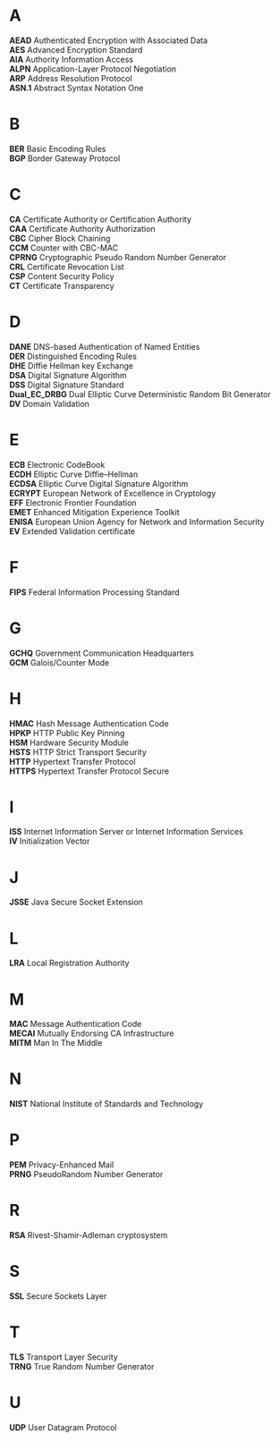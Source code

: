 # A  
**AEAD** Authenticated Encryption with Associated Data   
**AES** Advanced Encryption Standard  
**AIA** Authority Information Access  
**ALPN** Application-Layer Protocol Negotiation   
**ARP** Address Resolution Protocol  
**ASN.1** Abstract Syntax Notation One  
# B  
**BER** Basic Encoding Rules  
**BGP** Border Gateway Protocol
# C  
**CA** Certificate Authority or Certification Authority  
**CAA** Certificate Authority Authorization  
**CBC** Cipher Block Chaining  
**CCM** Counter with CBC-MAC  
**CPRNG** Cryptographic Pseudo Random Number Generator  
**CRL** Certificate Revocation List  
**CSP** Content Security Policy  
**CT** Certificate Transparency  
# D  
**DANE** DNS-based Authentication of Named Entities  
**DER** Distinguished Encoding Rules  
**DHE** Diffie Hellman key Exchange  
**DSA** Digital Signature Algorithm  
**DSS** Digital Signature Standard  
**Dual_EC_DRBG** Dual Elliptic Curve Deterministic Random Bit Generator  
**DV** Domain Validation  
# E  
**ECB** Electronic CodeBook  
**ECDH** Elliptic Curve Diffie–Hellman  
**ECDSA** Elliptic Curve Digital Signature Algorithm  
**ECRYPT** European Network of Excellence in Cryptology  
**EFF** Electronic Frontier Foundation  
**EMET** Enhanced Mitigation Experience Toolkit  
**ENISA** European Union Agency for Network and Information Security  
**EV** Extended Validation certificate  
# F
**FIPS** Federal Information Processing Standard  
# G  
**GCHQ** Government Communication Headquarters  
**GCM** Galois/Counter Mode  
# H
**HMAC** Hash Message Authentication Code  
**HPKP** HTTP Public Key Pinning  
**HSM** Hardware Security Module  
**HSTS** HTTP Strict Transport Security  
**HTTP** Hypertext Transfer Protocol  
**HTTPS** Hypertext Transfer Protocol Secure  
# I  
**ISS** Internet Information Server or Internet Information Services  
**IV** Initialization Vector  
# J
**JSSE** Java Secure Socket Extension  
# L
**LRA** Local Registration Authority  
# M  
**MAC** Message Authentication Code  
**MECAI** Mutually Endorsing CA Infrastructure   
**MITM** Man In The Middle  
# N
**NIST** National Institute of Standards and Technology  
# P  
**PEM** Privacy-Enhanced Mail  
**PRNG** PseudoRandom Number Generator  
# R 
**RSA** Rivest-Shamir-Adleman cryptosystem  
# S  
**SSL** Secure Sockets Layer  
# T  
**TLS** Transport Layer Security  
**TRNG** True Random Number Generator  
# U
**UDP** User Datagram Protocol  
